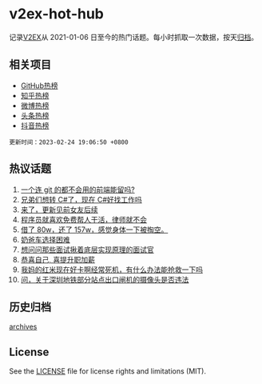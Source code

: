 # v2ex-hot-hub

 记录[V2EX](https://www.v2ex.com/)从 2021-01-06 日至今的热门话题。每小时抓取一次数据，按天[归档](archives)。
 
 ## 相关项目

- [GitHub热榜](https://github.com/lonnyzhang423/github-hot-hub)
- [知乎热榜](https://github.com/lonnyzhang423/zhihu-hot-hub)
- [微博热榜](https://github.com/lonnyzhang423/weibo-hot-hub)
- [头条热榜](https://github.com/lonnyzhang423/toutiao-hot-hub)
- [抖音热榜](https://github.com/lonnyzhang423/douyin-hot-hub)


 `更新时间：2023-02-24 19:06:50 +0800`

## 热议话题

1. [一个连 git 的都不会用的前端能留吗?](https://www.v2ex.com/t/918735)
1. [兄弟们想转 C#了，现在 C#好找工作吗](https://www.v2ex.com/t/918657)
1. [来了，更新见前女友后续](https://www.v2ex.com/t/918861)
1. [程序员就喜欢免费帮人干活，律师就不会](https://www.v2ex.com/t/918686)
1. [借了 80w，还了 157w，感觉身体一下被掏空。](https://www.v2ex.com/t/918767)
1. [奶爸车选择困难](https://www.v2ex.com/t/918728)
1. [想问问那些面试揪着底层实现原理的面试官](https://www.v2ex.com/t/918788)
1. [恭喜自己, 喜提升职加薪](https://www.v2ex.com/t/918911)
1. [我妈的红米现在好卡啊经常死机，有什么办法能抢救一下吗](https://www.v2ex.com/t/918760)
1. [问，关于深圳地铁部分站点出口闸机的摄像头是否违法](https://www.v2ex.com/t/918831)

## 历史归档

[archives](archives)

## License

See the [LICENSE](LICENSE) file for license rights and limitations (MIT).

